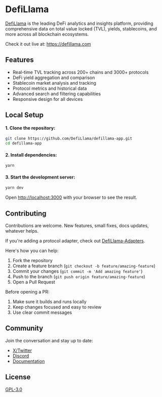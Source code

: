 # DefiLlama

[DefiLlama](https://defillama.com) is the leading DeFi analytics and insights platform, providing comprehensive data on total value locked (TVL), yields, stablecoins, and more across all blockchain ecosystems.

Check it out live at: https://defillama.com

## Features

- Real-time TVL tracking across 200+ chains and 3000+ protocols
- DeFi yield aggregation and comparison
- Stablecoin market analysis and tracking
- Protocol metrics and historical data
- Advanced search and filtering capabilities
- Responsive design for all devices

## Local Setup

#### 1. Clone the repository:

```bash
git clone https://github.com/DefiLlama/defillama-app.git
cd defillama-app
```

#### 2. Install dependencies:

```bash
yarn
```

#### 3. Start the development server:

```bash
yarn dev
```

Open [http://localhost:3000](http://localhost:3000) with your browser to see the result.

## Contributing

Contributions are welcome. New features, small fixes, docs updates, whatever helps.

If you're adding a protocol adapter, check out [DefiLlama-Adapters](https://github.com/DefiLlama/DefiLlama-Adapters).

Here's how you can help:

1. Fork the repository
2. Create a feature branch (`git checkout -b feature/amazing-feature`)
3. Commit your changes (`git commit -m 'Add amazing feature'`)
4. Push to the branch (`git push origin feature/amazing-feature`)
5. Open a Pull Request

Before opening a PR:

1. Make sure it builds and runs locally
2. Keep changes focused and easy to review
3. Use clear commit messages

## Community

Join the conversation and stay up to date:

- [X/Twitter](https://twitter.com/DefiLlama)
- [Discord](https://discord.defillama.com/)
- [Documentation](https://docs.llama.fi/)

## License

[GPL-3.0](./LICENSE)
